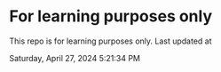 # For learning purposes only
This repo is for learning purposes only.
Last updated at

Saturday, April 27, 2024 5:21:34 PM

